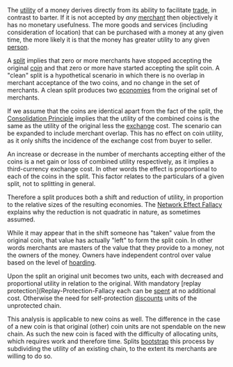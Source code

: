 The [utility](Glossary#utility) of a money derives directly from its ability to facilitate [trade](Glossary#trade), in contrast to barter. If it is not accepted by *any* [merchant](Glossary#merchant) then objectively it has no monetary usefulness. The more goods and services (including consideration of location) that can be purchased with a money at any given time, the more likely it is that the money has greater utility to any given [person](Glossary#person).

A [split](Glossary#split) implies that zero or more merchants have stopped accepting the original [coin](Glossary#coin) and that zero or more have started accepting the split coin. A "clean" split is a hypothetical scenario in which there is no overlap in merchant acceptance of the two coins, and no change in the set of merchants. A clean split produces two [economies](Glossary#economy) from the original set of merchants.

If we assume that the coins are identical apart from the fact of the split, the [Consolidation Principle](Consolidation-Principle) implies that the utility of the combined coins is the same as the utility of the original less the [exchange](Glossary#exchange) cost. The scenario can be expanded to include merchant overlap. This has no effect on coin utility, as it only shifts the incidence of the exchange cost from buyer to seller.

An increase or decrease in the number of merchants accepting either of the coins is a net gain or loss of combined utility respectively, as it implies a third-currency exchange cost. In other words the effect is proportional to each of the coins in the split. This factor relates to the particulars of a given split, not to splitting in general.

Therefore a split produces both a shift and reduction of utility, in proportion to the relative sizes of the resulting economies. The [Network Effect Fallacy](Network-Effect-Fallacy) explains why the reduction is not quadratic in nature, as sometimes assumed.

While it may appear that in the shift someone has "taken" value from the original coin, that value has actually "left" to form the split coin. In other words merchants are masters of the value that they provide to a money, not the owners of the money. Owners have independent control over value based on the level of [hoarding](Dumping-Fallacy).

Upon the split an original unit becomes two units, each with decreased and proportional utility in relation to the original. With mandatory [replay protection](Replay-Protection-Fallacy each can be [spent](Glossary#spend) at no additional cost. Otherwise the need for self-protection [discounts](https://en.m.wikipedia.org/wiki/Net_present_value) units of the unprotected chain.

This analysis is applicable to new coins as well. The difference in the case of a new coin is that original (other) coin units are not spendable on the new chain. As such the new coin is faced with the difficulty of allocating units, which requires work and therefore time. Splits [bootstrap](https://en.wikipedia.org/wiki/Bootstrapping) this process by subdividing the utility of an existing chain, to the extent its merchants are willing to do so.